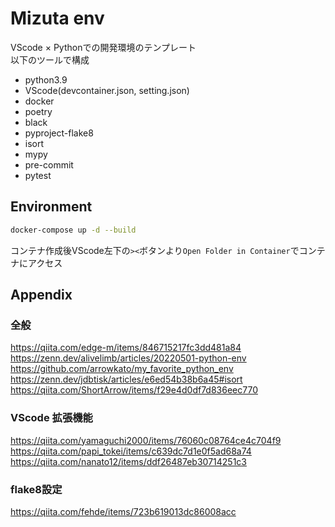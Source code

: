 # Mizuta env

VScode × Pythonでの開発環境のテンプレート \
以下のツールで構成

- python3.9
- VScode(devcontainer.json, setting.json)
- docker
- poetry
- black
- pyproject-flake8
- isort
- mypy
- pre-commit
- pytest

## Environment

``` bash
docker-compose up -d --build
```

コンテナ作成後VScode左下の`><`ボタンより`Open Folder in Container`でコンテナにアクセス

## Appendix

### 全般

<https://qiita.com/edge-m/items/846715217fc3dd481a84> \
<https://zenn.dev/alivelimb/articles/20220501-python-env> \
<https://github.com/arrowkato/my_favorite_python_env> \
<https://zenn.dev/jdbtisk/articles/e6ed54b38b6a45#isort> \
<https://qiita.com/ShortArrow/items/f29e4d0df7d836eec770>

### VScode 拡張機能

<https://qiita.com/yamaguchi2000/items/76060c08764ce4c704f9> \
<https://qiita.com/papi_tokei/items/c639dc7d1e0f5ad68a74> \
<https://qiita.com/nanato12/items/ddf26487eb30714251c3>

### flake8設定

<https://qiita.com/fehde/items/723b619013dc86008acc>
